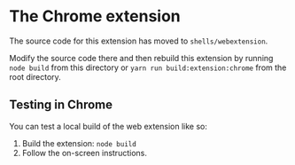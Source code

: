 # The Chrome extension

The source code for this extension has moved to `shells/webextension`.

Modify the source code there and then rebuild this extension by running `node build` from this directory or `yarn run build:extension:chrome` from the root directory.

## Testing in Chrome

You can test a local build of the web extension like so:

1.  Build the extension: `node build`
1.  Follow the on-screen instructions.
